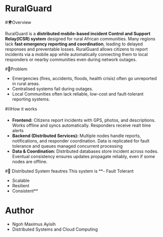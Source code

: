# RuralGuard
#🌍Overview

RuralGuard is a **distributed mobile-based incident Control and Support Relay(ICSR) system** designed for rural African communities. Many regions lack **fast emergency reporting and coordination**, leading to delayed responses and preventable losses. RuralGuard allows citizens to report incidents via a mobile app while automatically connecting them to local responders or nearby communities even during network outages.

#🚨Problem
- Emergencies (fires, accidents, floods, health crisis) often go unreported in rural areas.
- Centralised systems fail during outages.
- Local Communities often lack reliable, low-cost and fault-tolerant reporting systems.

#⛓️How it works
- **Frontend:** Citizens report incidents with GPS, photos, and descriptions. Works offline and syncs automatically. Responders receive realt time alerts
- **Backend (Distributed Services):** Multiple nodes handle reports, notifications, and responder coordination. Data is replicated for fault tolerance and queues managed concurrent processing
- **Data & Coordination:** Distributed databases store incident across nodes. Eventual consistency ensures updates propagate reliably, even if some nodes are offline.

#🧠 Distributed System feautres
This system is
**- Fault Tolerant
- Scalable
- Resilient
- Consistent**

# Author
- Ngoh Maximus Ayisih
- Distributed Systems and Cloud Computing
